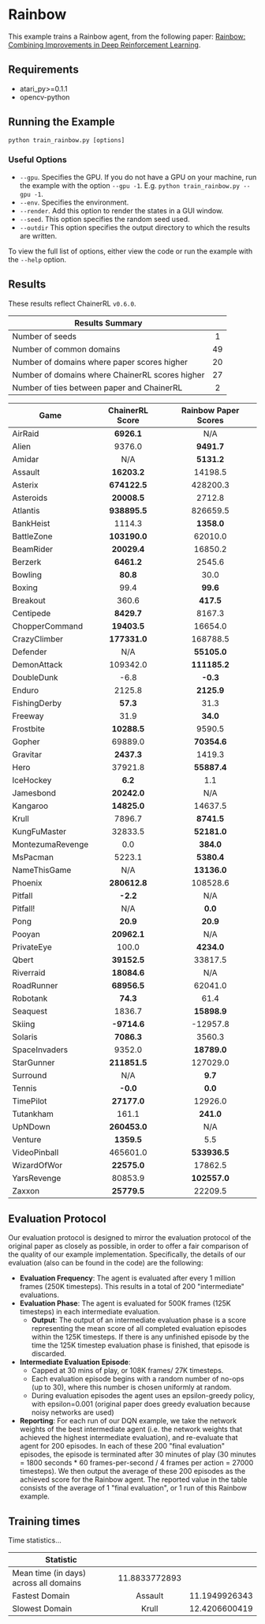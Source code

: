 # Rainbow
This example trains a Rainbow agent, from the following paper: [Rainbow: Combining Improvements in Deep Reinforcement Learning](https://arxiv.org/abs/1710.02298). 

## Requirements

- atari_py>=0.1.1
- opencv-python

## Running the Example

```
python train_rainbow.py [options]
```

### Useful Options
- `--gpu`. Specifies the GPU. If you do not have a GPU on your machine, run the example with the option `--gpu -1`. E.g. `python train_rainbow.py --gpu -1`.
- `--env`. Specifies the environment. 
- `--render`. Add this option to render the states in a GUI window.
- `--seed`. This option specifies the random seed used.
- `--outdir` This option specifies the output directory to which the results are written.

To view the full list of options, either view the code or run the example with the `--help` option.

## Results
These results reflect ChainerRL  `v0.6.0`.

| Results Summary ||
| ------------- |:-------------:|
| Number of seeds | 1 |
| Number of common domains | 49 |
| Number of domains where paper scores higher | 20 |
| Number of domains where ChainerRL scores higher | 27 |
| Number of ties between paper and ChainerRL | 2 | 


| Game        | ChainerRL Score           | Rainbow Paper Scores |
| ------------- |:-------------:|:-------------:|
| AirRaid | **6926.1**| N/A|
| Alien | 9376.0| **9491.7**|
| Amidar | N/A| **5131.2**|
| Assault | **16203.2**| 14198.5|
| Asterix | **674122.5**| 428200.3|
| Asteroids | **20008.5**| 2712.8|
| Atlantis | **938895.5**| 826659.5|
| BankHeist | 1114.3| **1358.0**|
| BattleZone | **103190.0**| 62010.0|
| BeamRider | **20029.4**| 16850.2|
| Berzerk | **6461.2**| 2545.6|
| Bowling | **80.8**| 30.0|
| Boxing | 99.4| **99.6**|
| Breakout | 360.6| **417.5**|
| Centipede | **8429.7**| 8167.3|
| ChopperCommand | **19403.5**| 16654.0|
| CrazyClimber | **177331.0**| 168788.5|
| Defender | N/A| **55105.0**|
| DemonAttack | 109342.0| **111185.2**|
| DoubleDunk | -6.8| **-0.3**|
| Enduro | 2125.8| **2125.9**|
| FishingDerby | **57.3**| 31.3|
| Freeway | 31.9| **34.0**|
| Frostbite | **10288.5**| 9590.5|
| Gopher | 69889.0| **70354.6**|
| Gravitar | **2437.3**| 1419.3|
| Hero | 37921.8| **55887.4**|
| IceHockey | **6.2**| 1.1|
| Jamesbond | **20242.0**| N/A|
| Kangaroo | **14825.0**| 14637.5|
| Krull | 7896.7| **8741.5**|
| KungFuMaster | 32833.5| **52181.0**|
| MontezumaRevenge | 0.0| **384.0**|
| MsPacman | 5223.1| **5380.4**|
| NameThisGame | N/A| **13136.0**|
| Phoenix | **280612.8**| 108528.6|
| Pitfall | **-2.2**| N/A|
| Pitfall! | N/A| **0.0**|
| Pong | **20.9**| **20.9**|
| Pooyan | **20962.1**| N/A|
| PrivateEye | 100.0| **4234.0**|
| Qbert | **39152.5**| 33817.5|
| Riverraid | **18084.6**| N/A|
| RoadRunner | **68956.5**| 62041.0|
| Robotank | **74.3**| 61.4|
| Seaquest | 1836.7| **15898.9**|
| Skiing | **-9714.6**| -12957.8|
| Solaris | **7086.3**| 3560.3|
| SpaceInvaders | 9352.0| **18789.0**|
| StarGunner | **211851.5**| 127029.0|
| Surround | N/A| **9.7**|
| Tennis | **-0.0**| **0.0**|
| TimePilot | **27177.0**| 12926.0|
| Tutankham | 161.1| **241.0**|
| UpNDown | **260453.0**| N/A|
| Venture | **1359.5**| 5.5|
| VideoPinball | 465601.0| **533936.5**|
| WizardOfWor | **22575.0**| 17862.5|
| YarsRevenge | 80853.9| **102557.0**|
| Zaxxon | **25779.5**| 22209.5|


## Evaluation Protocol
Our evaluation protocol is designed to mirror the evaluation protocol of the original paper as closely as possible, in order to offer a fair comparison of the quality of our example implementation. Specifically, the details of our evaluation (also can be found in the code) are the following:

- **Evaluation Frequency**: The agent is evaluated after every 1 million frames (250K timesteps). This results in a total of 200 "intermediate" evaluations.
- **Evaluation Phase**: The agent is evaluated for 500K frames (125K timesteps) in each intermediate evaluation. 
	- **Output**: The output of an intermediate evaluation phase is a score representing the mean score of all completed evaluation episodes within the 125K timesteps. If there is any unfinished episode by the time the 125K timestep evaluation phase is finished, that episode is discarded.
- **Intermediate Evaluation Episode**: 
	- Capped at 30 mins of play, or 108K frames/ 27K timesteps.
	- Each evaluation episode begins with a random number of no-ops (up to 30), where this number is chosen uniformly at random.
	- During evaluation episodes the agent uses an epsilon-greedy policy, with epsilon=0.001 (original paper does greedy evaluation because noisy networks are used)
- **Reporting**: For each run of our DQN example, we take the network weights of the best intermediate agent (i.e. the network weights that achieved the highest intermediate evaluation), and re-evaluate that agent for 200 episodes. In each of these 200 "final evaluation" episodes, the episode is terminated after 30 minutes of play (30 minutes = 1800 seconds * 60 frames-per-second / 4 frames per action = 27000 timesteps). We then output the average of these 200 episodes as the achieved score for the Rainbow agent. The reported value in the table consists of the average of 1 "final evaluation", or 1 run of this Rainbow example.


## Training times

Time statistics...

| Statistic        |            |               |
| ------------- |:-------------:|:-------------:|
| Mean time (in days) across all domains        |  11.8833772893 |
| Fastest Domain |  Assault | 11.1949926343 |
| Slowest Domain |  Krull | 12.4206600419 |
				